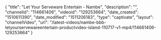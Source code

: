 {
    "title": "Let Your Serveware Entertain - Nambe",
    "description": "",
    "channelid": "114661406",
    "videoid": "129253664",
    "date_created": "1510611390",
    "date_modified": "1511206183",
    "type": "captivate",
    "layout": "channelVideo",
    "url": "\/latest-videos\/nambe-bbb-letyourservewareentertain-productvideo-island-110717-v1-mp4\/114661406-129253664"
}